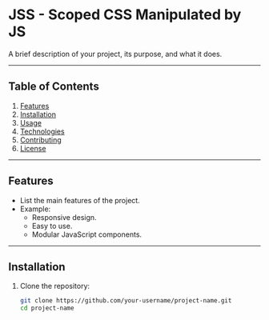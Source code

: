 # **JSS - Scoped CSS Manipulated by JS**

A brief description of your project, its purpose, and what it does.

---

## **Table of Contents**
1. [Features](#features)  
2. [Installation](#installation)  
3. [Usage](#usage)  
4. [Technologies](#technologies)  
5. [Contributing](#contributing)  
6. [License](#license)

---

## **Features**
- List the main features of the project.
- Example:
  - Responsive design.
  - Easy to use.
  - Modular JavaScript components.

---

## **Installation**

1. Clone the repository:
   ```bash
   git clone https://github.com/your-username/project-name.git
   cd project-name
